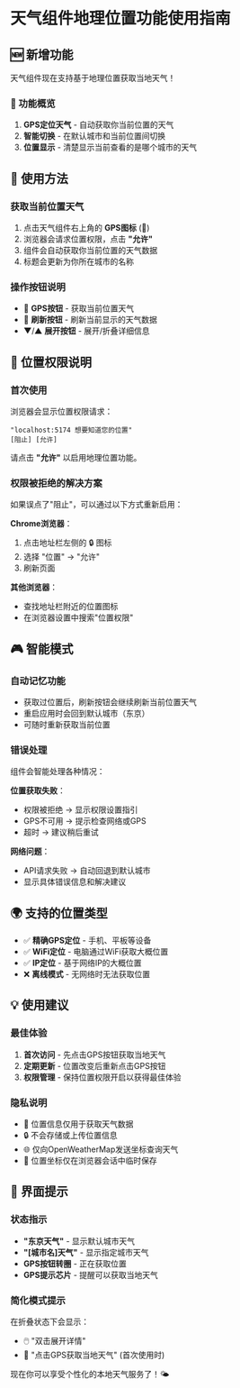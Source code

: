 # 天气组件地理位置功能使用指南

## 🆕 新增功能

天气组件现在支持基于地理位置获取当地天气！

### 🎯 功能概览

1. **GPS定位天气** - 自动获取你当前位置的天气
2. **智能切换** - 在默认城市和当前位置间切换
3. **位置显示** - 清楚显示当前查看的是哪个城市的天气

## 🔧 使用方法

### 获取当前位置天气
1. 点击天气组件右上角的 **GPS图标** (🎯)
2. 浏览器会请求位置权限，点击 **"允许"**
3. 组件会自动获取你当前位置的天气数据
4. 标题会更新为你所在城市的名称

### 操作按钮说明
- 🎯 **GPS按钮** - 获取当前位置天气
- 🔄 **刷新按钮** - 刷新当前显示的天气数据
- ▼/▲ **展开按钮** - 展开/折叠详细信息

## 📍 位置权限说明

### 首次使用
浏览器会显示位置权限请求：
```
"localhost:5174 想要知道您的位置"
[阻止] [允许]
```
请点击 **"允许"** 以启用地理位置功能。

### 权限被拒绝的解决方案
如果误点了"阻止"，可以通过以下方式重新启用：

**Chrome浏览器**：
1. 点击地址栏左侧的 🔒 图标
2. 选择 "位置" → "允许"
3. 刷新页面

**其他浏览器**：
- 查找地址栏附近的位置图标
- 在浏览器设置中搜索"位置权限"

## 🎮 智能模式

### 自动记忆功能
- 获取过位置后，刷新按钮会继续刷新当前位置天气
- 重启应用时会回到默认城市（东京）
- 可随时重新获取当前位置

### 错误处理
组件会智能处理各种情况：

**位置获取失败**：
- 权限被拒绝 → 显示权限设置指引
- GPS不可用 → 提示检查网络或GPS
- 超时 → 建议稍后重试

**网络问题**：
- API请求失败 → 自动回退到默认城市
- 显示具体错误信息和解决建议

## 🌍 支持的位置类型

- ✅ **精确GPS定位** - 手机、平板等设备
- ✅ **WiFi定位** - 电脑通过WiFi获取大概位置  
- ✅ **IP定位** - 基于网络IP的大概位置
- ❌ **离线模式** - 无网络时无法获取位置

## 💡 使用建议

### 最佳体验
1. **首次访问** - 先点击GPS按钮获取当地天气
2. **定期更新** - 位置改变后重新点击GPS按钮
3. **权限管理** - 保持位置权限开启以获得最佳体验

### 隐私说明
- 📍 位置信息仅用于获取天气数据
- 🔒 不会存储或上传位置信息
- 🌐 仅向OpenWeatherMap发送坐标查询天气
- 💾 位置坐标仅在浏览器会话中临时保存

## 🎨 界面提示

### 状态指示
- **"东京天气"** - 显示默认城市天气
- **"[城市名]天气"** - 显示指定城市天气  
- **GPS按钮转圈** - 正在获取位置
- **GPS提示芯片** - 提醒可以获取当地天气

### 简化模式提示
在折叠状态下会显示：
- 🖱️ "双击展开详情"
- 🎯 "点击GPS获取当地天气" (首次使用时)

现在你可以享受个性化的本地天气服务了！🌤️
